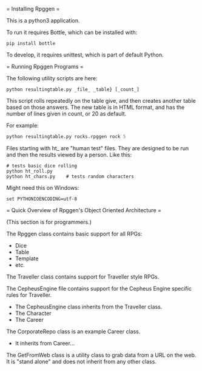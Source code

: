 
= Installing Rpggen =

This is a python3 application.

To run it requires Bottle, which can be installed with:<br>
```shell
pip install bottle
```

To develop, it requires unittest, which is part of default Python.

= Running Rpggen Programs =

The following utility scripts are here:
```
python resultingtable.py _file_ _table} [_count_]
```

This script rolls repeatedly on the table give, and then
creates another table based on those answers.  The new table
is in HTML format, and has the number of lines given in
count, or 20 as default. 

For example:
```python
python resultingtable.py rocks.rpggen rock 5
```

Files starting with ht_ are "human test" files. They are designed to be run and then the results viewed by a person.  Like this:<br>

```shell
# tests basic dice rolling
python ht_roll.py      
python ht_chars.py    # tests random characters
```

Might need this on Windows:
```
set PYTHONIOENCODING=utf-8
```

= Quick Overview of Rpggen's Object Oriented Architecture =

(This section is for programmers.)

The Rpggen class contains basic support for all RPGs: 
* Dice
* Table
* Template
* etc.

The Traveller class contains support for Traveller style RPGs.

The CepheusEngine file contains support for the Cepheus Engine specific rules for Traveller.
* The CepheusEngine class inherits from the Traveller class.
* The Character
* The Career

The CorporateRepo class is an example Career class.
* It inherits from Career...

The GetFromWeb class is a utility class to grab data from a URL on the web.  It is "stand alone" and does not inherit from any other class.